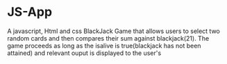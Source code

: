 # JS-App
A javascript, Html and css BlackJack Game that allows users to  select two random cards and  then compares their sum  against blackjack(21). The game proceeds as long as the isalive is true(blackjack has not been attained) and relevant ouput is displayed to the user's 

